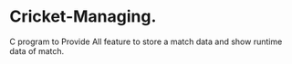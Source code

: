 # Cricket-Managing.
C program to Provide All feature to store a match data and show runtime data of match.
